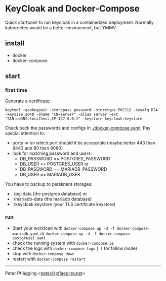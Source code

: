# KeyCloak and Docker-Compose

Quick startpoint to run keycloak in a containerized deployment. Normally kubernetes would be a better environment, but YMMV.

## install

- docker
- docker-compose

## start

### first time

Generate a certificate:

~~~shell
keytool -genkeypair -storepass password -storetype PKCS12 -keyalg RSA -keysize 2048 -dname "CN=server" -alias server -ext "SAN:c=DNS:localhost,IP:127.0.0.1" -keystore keycloak.keystore
~~~

Check back the passwords and configs in [./docker-compose.yaml](./docker-compose.yaml).
Pay special attention to:

- ports => on which port should it be accessible (maybe better 443 than 8443 and 80 then 8080)
- look for matching password and users:
  - DB_PASSWORD == POSTGRES_PASSWORD
  - DB_USER == POSTGRES_USER
  or
  - DB_PASSWORD == MARIADB_PASSWORD
  - DB_USER == MARIADB_USER


You have to backup to persistent storages:

- ./pg-data (the postgres database) or
- ./mariadb-data (the mariadb database)
- ./keycloak.keystore (your TLS certificate keystore)

### run

- Start your workload with `docker-compose up -d -f docker-compose-mariadb.yaml` or `docker-compose up -d -f docker-compose-postgresql.yaml`
- check the running system with `docker-compose ps`
- check the logs with `docker-compose logs` (`-f` for follow mode)
- stop with `docker-compose down`
- restart with `docker-compose restart`

---
Peter Pflägging <<peter@pflaeging.net>>
